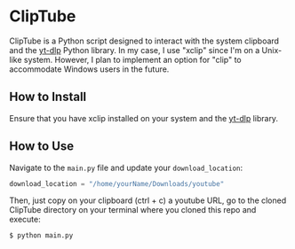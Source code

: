 
# ClipTube

ClipTube is a Python script designed to interact with the system clipboard and the [yt-dlp](https://github.com/yt-dlp/yt-dlp) Python library. In my case, I use "xclip" since I'm on a Unix-like system. However, I plan to implement an option for "clip" to accommodate Windows users in the future.

## How to Install

Ensure that you have xclip installed on your system and the [yt-dlp](https://github.com/yt-dlp/yt-dlp) library.

## How to Use

Navigate to the `main.py` file and update your `download_location`:

```python
download_location = "/home/yourName/Downloads/youtube"
```


Then, just copy on your clipboard (ctrl + c) a youtube URL, go to the cloned ClipTube directory on your terminal where you cloned this repo and execute:
```bash
$ python main.py
```
